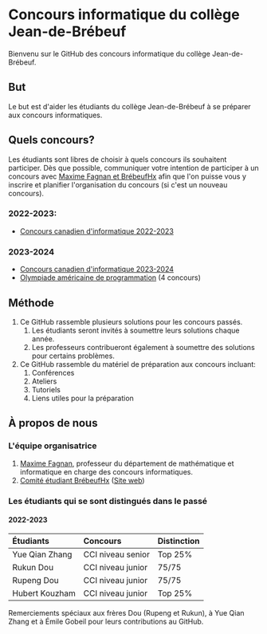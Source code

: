 # Concours informatique du collège Jean-de-Brébeuf
Bienvenu sur le GitHub des concours informatique du collège Jean-de-Brébeuf.

## But
Le but est d'aider les étudiants du collège Jean-de-Brébeuf à se préparer aux concours informatiques.

## Quels concours?
Les étudiants sont libres de choisir à quels concours ils souhaitent participer. Dès que possible, communiquer votre intention de participer à un concours avec [Maxime Fagnan et BrébeufHx](#léquipe-organisatrice) afin que l'on puisse vous y inscrire et planifier l'organisation du concours (si c'est un nouveau concours).
### 2022-2023:
* [Concours canadien d'informatique 2022-2023][CCI 2023]
### 2023-2024
* [Concours canadien d'informatique 2023-2024][CCI]
* [Olympiade américaine de programmation][USACO] (4 concours)

## Méthode
1. Ce GitHub rassemble plusieurs solutions pour les concours passés.  
    1. Les étudiants seront invités à soumettre leurs solutions chaque année.  
    2. Les professeurs contribueront également à soumettre des solutions pour certains problèmes.  
2. Ce GitHub rassemble du matériel de préparation aux concours incluant:
    1. Conférences
    2. Ateliers
    3. Tutoriels
    4. Liens utiles pour la préparation

## À propos de nous

### L'équipe organisatrice
1. [Maxime Fagnan](mailto:maxime.fagnan@brebeuf.qc.ca), professeur du département de mathématique et informatique en charge des concours informatiques.  
2. [Comité étudiant BrébeufHx](mailto:support@brebeufhackathon.com) ([Site web](https://www.brebeufhackathon.com/)) 

### Les étudiants qui se sont distingués dans le passé
#### 2022-2023
| Étudiants           | Concours            | Distinction     |
| :------------------ | :------------------ | :-------------- |
| Yue Qian Zhang      | CCI niveau senior   | Top 25%         |
| Rukun Dou           | CCI niveau junior   | 75/75           |
| Rupeng Dou          | CCI niveau junior   | 75/75           |
| Hubert Kouzham      | CCI niveau junior   | Top 25%         |

Remerciements spéciaux aux frères Dou (Rupeng et Rukun), à Yue Qian Zhang et à Émile Gobeil pour leurs contributions au GitHub.

[CCI]: https://cemc.uwaterloo.ca/contests/ccc-cco-f.html
[CCI 2023]: https://cemc.uwaterloo.ca/contests/computing/past_ccc_contests/2023/index-f.html
[USACO]: http://www.usaco.org/index.php?page=contests

